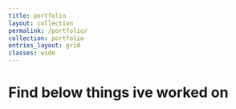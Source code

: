 ```yaml
---
title: portfolio
layout: collection
permalink: /portfolio/
collection: portfolio
entries_layout: grid
classes: wide
---
```


# Find below things ive worked on

